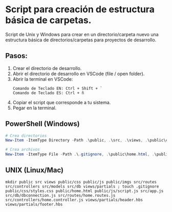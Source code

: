 # Script para creación de estructura básica de carpetas.

Script de Unix y Windows para crear en un directorio/carpeta nuevo una estructura básica de directorios/carpetas para proyectos de desarrollo.

## Pasos:
1. Crear el directorio de desarrollo.
2. Abrir el directorio de desarrollo en VSCode (file / open folder).
3. Abrir la terminal en VSCode: 
	```
	Comando de Teclado EN: Ctrl + Shift + `
	Comando de Teclado ES: Ctrl + ñ
	 ```
4. Copiar el script que corresponde a tu sistema.
5. Pegar en la terminal.

## PowerShell (Windows)
``` powershell
# Crea directorios
New-Item -ItemType Directory -Path .\public, .\src, .\views, .\public\css, .\public\js, .\public\imgs, .\src\routes, .\src\controllers, .\src\models, .\src\db, .\views\partials

# Crea archivos
New-Item -ItemType File -Path .\.gitignore, .\public\home.html, .\public\css\styles.css, .\public\js\script.js, .\src\app.js, .\src\db\dbconnection.js, .\src\routes\home.routes.js, .\src\controllers\home.controller.js, .\src\models\home.model.js, .\views\partials\header.hbs, .\views\partials\footer.hbs
```

## UNIX (Linux/Mac)
```unix
mkdir public src views public/css public/js public/imgs src/routes src/controllers src/models src/db views/partials ; touch .gitignore public/css/styles.css public/home.html public/js/script.js src/app.js src/db/dbconnection.js src/routes/home.routes.js src/controllers/home.controller.js views/partials/header.hbs views/partials/footer.hbs
```
